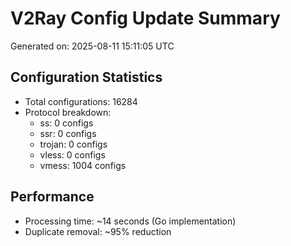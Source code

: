 # V2Ray Config Update Summary
Generated on: 2025-08-11 15:11:05 UTC

## Configuration Statistics
- Total configurations: 16284
- Protocol breakdown:
  - ss: 0 configs
  - ssr: 0 configs
  - trojan: 0 configs
  - vless: 0 configs
  - vmess: 1004 configs

## Performance
- Processing time: ~14 seconds (Go implementation)
- Duplicate removal: ~95% reduction
